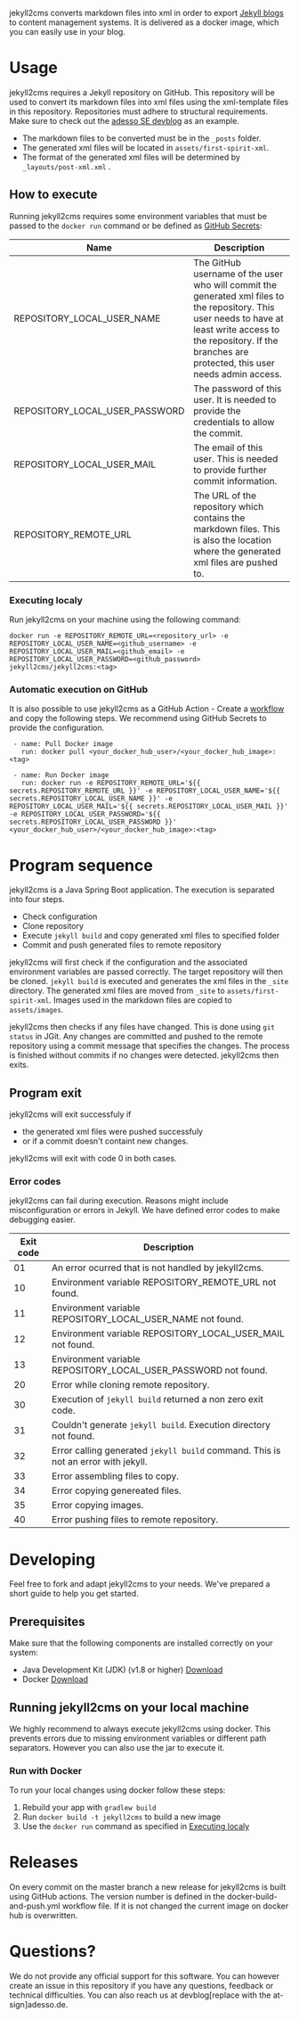 jekyll2cms converts markdown files into xml in order to export [Jekyll blogs](https://jekyllrb.com/) to content management systems. It is delivered as a docker image, which you can easily use in your blog.

# Usage

jekyll2cms requires a Jekyll repository on GitHub.
This repository will be used to convert its markdown files into xml files using the xml-template files in this repository.
Repositories must adhere to structural requirements.
Make sure to check out the [adesso SE devblog](https://github.com/adessoAG/devblog) as an example.
- The markdown files to be converted must be in the `_posts` folder.
- The generated xml files will be located in `assets/first-spirit-xml`.
- The format of the generated xml files will be determined by `_layouts/post-xml.xml` . 

## How to execute

Running jekyll2cms requires some environment variables that must be passed to the `docker run` command or be defined as [GitHub Secrets](https://help.github.com/en/actions/configuring-and-managing-workflows/creating-and-storing-encrypted-secrets):

| Name | Description |
| ------------- | ------------- |
| REPOSITORY_LOCAL_USER_NAME | The GitHub username of the user who will commit the generated xml files to the repository. This user needs to have at least write access to the repository. If the branches are protected, this user needs admin access. |
| REPOSITORY_LOCAL_USER_PASSWORD | The password of this user. It is needed to provide the credentials to allow the commit. |
| REPOSITORY_LOCAL_USER_MAIL | The email of this user. This is needed to provide further commit information. |
| REPOSITORY_REMOTE_URL | The URL of the repository which contains the markdown files. This is also the location where the generated xml files are pushed to. |

### Executing localy
Run jekyll2cms on your machine using the following command:

```
docker run -e REPOSITORY_REMOTE_URL=<repository_url> -e REPOSITORY_LOCAL_USER_NAME=<github_username> -e REPOSITORY_LOCAL_USER_MAIL=<github_email> -e REPOSITORY_LOCAL_USER_PASSWORD=<github_password> jekyll2cms/jekyll2cms:<tag>
```

### Automatic execution on GitHub
It is also possible to use jekyll2cms as a GitHub Action - Create a [workflow ](https://help.github.com/en/actions/configuring-and-managing-workflows/configuring-and-managing-workflow-files-and-runs) and copy the following steps. We recommend using GitHub Secrets to provide the configuration.

```
 - name: Pull Docker image
   run: docker pull <your_docker_hub_user>/<your_docker_hub_image>:<tag>

 - name: Run Docker image
   run: docker run -e REPOSITORY_REMOTE_URL='${{ secrets.REPOSITORY_REMOTE_URL }}' -e REPOSITORY_LOCAL_USER_NAME='${{ secrets.REPOSITORY_LOCAL_USER_NAME }}' -e REPOSITORY_LOCAL_USER_MAIL='${{ secrets.REPOSITORY_LOCAL_USER_MAIL }}' -e REPOSITORY_LOCAL_USER_PASSWORD='${{ secrets.REPOSITORY_LOCAL_USER_PASSWORD }}' <your_docker_hub_user>/<your_docker_hub_image>:<tag>
```

# Program sequence

jekyll2cms is a Java Spring Boot application. The execution is separated into four steps.

* Check configuration
* Clone repository
* Execute `jekyll build` and copy generated xml files to specified folder 
* Commit and push generated files to remote repository

jekyll2cms will first check if the configuration and the associated environment variables are passed correctly.
The target repository will then be cloned.
`jekyll build` is executed and generates the xml files in the `_site` directory.
The generated xml files are moved from `_site` to `assets/first-spirit-xml`.
Images used in the markdown files are copied to` assets/images`.

jekyll2cms then checks if any files have changed.
This is done using `git status` in JGit.
Any changes are committed and pushed to the remote repository using a commit message that specifies the changes.
The process is finished without commits if no changes were detected.
jekyll2cms then exits.

## Program exit 

jekyll2cms will exit successfuly if 
- the generated xml files were pushed successfuly
- or if a commit doesn't containt new changes.

jekyll2cms will exit with code 0 in both cases.

### Error codes

jekyll2cms can fail during execution.
Reasons might include misconfiguration or errors in Jekyll.
We have defined error codes to make debugging easier. 

| Exit code | Description |
| ------------- | ------------- |
| 01 | An error ocurred that is not handled by jekyll2cms. |
| 10 | Environment variable REPOSITORY_REMOTE_URL not found. |
| 11 | Environment variable REPOSITORY_LOCAL_USER_NAME not found. |
| 12 | Environment variable REPOSITORY_LOCAL_USER_MAIL not found. |
| 13 | Environment variable REPOSITORY_LOCAL_USER_PASSWORD not found. |
| 20 | Error while cloning remote repository. |
| 30 | Execution of `jekyll build` returned a non zero exit code. |
| 31 | Couldn't generate `jekyll build`. Execution directory not found. |
| 32 | Error calling generated `jekyll build` command. This is not an error with jekyll. |
| 33 | Error assembling files to copy. |
| 34 | Error copying genereated files. |
| 35 | Error copying images. |
| 40 | Error pushing files to remote repository. |

# Developing
Feel free to fork and adapt jekyll2cms to your needs. We've prepared a short guide to help you get started.

## Prerequisites

Make sure that the following components are installed correctly on your system:

* Java Development Kit (JDK) (v1.8 or higher) [Download](http://www.oracle.com/technetwork/java/javase/downloads/index.html)
* Docker [Download](https://www.docker.com/get-started)

## Running jekyll2cms on your local machine

We highly recommend to always execute jekyll2cms using docker. This prevents errors due to missing environment variables or different path separators. However you can also use the jar to execute it. 

### Run with Docker
To run your local changes using docker follow these steps:

1. Rebuild your app with `gradlew build`
2. Run `docker build -t jekyll2cms` to build a new image
3. Use the `docker run` command as specified in [Executing localy](#executing-localy)

# Releases
On every commit on the master branch a new release for jekyll2cms is built using GitHub actions.
The version number is defined in the docker-build-and-push.yml workflow file. 
If it is not changed the current image on docker hub is overwritten.

# Questions?
We do not provide any official support for this software. You can however create an issue in this repository if you have any questions, feedback or technical difficulties. You can also reach us at devblog[replace with the at-sign]adesso.de. 
